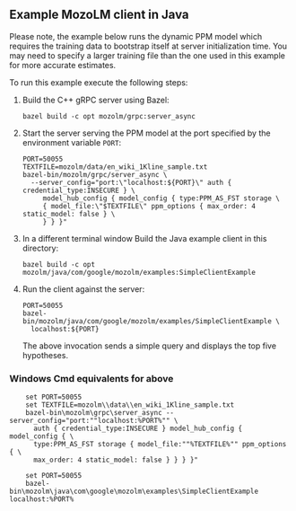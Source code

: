 ## Example MozoLM client in Java

Please note, the example below runs the dynamic PPM model which requires the
training data to bootstrap itself at server initialization time. You may need
to specify a larger training file than the one used in this example for more
accurate estimates.

To run this example execute the following steps:

1.  Build the C++ gRPC server using Bazel:

    ```shell
    bazel build -c opt mozolm/grpc:server_async
    ```

1.  Start the server serving the PPM model at the port specified by the
    environment variable `PORT`:

    ```shell
    PORT=50055
    TEXTFILE=mozolm/data/en_wiki_1Kline_sample.txt
    bazel-bin/mozolm/grpc/server_async \
      --server_config="port:\"localhost:${PORT}\" auth { credential_type:INSECURE } \
         model_hub_config { model_config { type:PPM_AS_FST storage \
         { model_file:\"$TEXTFILE\" ppm_options { max_order: 4 static_model: false } \
         } } }"
    ```

1.  In a different terminal window Build the Java example client in this directory:

    ```shell
    bazel build -c opt mozolm/java/com/google/mozolm/examples:SimpleClientExample
    ```

1.  Run the client against the server:

    ```shell
    PORT=50055
    bazel-bin/mozolm/java/com/google/mozolm/examples/SimpleClientExample \
      localhost:${PORT}
    ```

    The above invocation sends a simple query and displays the top five hypotheses.

### Windows Cmd equivalents for above

```shell
    set PORT=50055
    set TEXTFILE=mozolm\\data\\en_wiki_1Kline_sample.txt
    bazel-bin\mozolm\grpc\server_async --server_config="port:""localhost:%PORT%"" \
      auth { credential_type:INSECURE } model_hub_config { model_config { \
      type:PPM_AS_FST storage { model_file:""%TEXTFILE%"" ppm_options { \
      max_order: 4 static_model: false } } } }"
```

```shell
    set PORT=50055
    bazel-bin\mozolm\java\com\google\mozolm\examples\SimpleClientExample localhost:%PORT%
```
